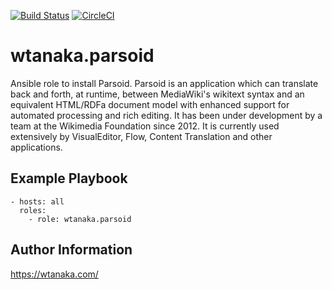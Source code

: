 [![Build
Status](https://travis-ci.org/wtanaka/ansible-role-parsoid.svg?branch=master)](https://travis-ci.org/wtanaka/ansible-role-parsoid)
[![CircleCI](https://circleci.com/gh/wtanaka/ansible-role-parsoid.svg?style=svg)](https://circleci.com/gh/wtanaka/ansible-role-parsoid)

wtanaka.parsoid
===============

Ansible role to install Parsoid.  Parsoid is an application which can
translate back and forth, at runtime, between MediaWiki's wikitext
syntax and an equivalent HTML/RDFa document model with enhanced
support for automated processing and rich editing. It has been under
development by a team at the Wikimedia Foundation since 2012. It is
currently used extensively by VisualEditor, Flow, Content Translation
and other applications.

Example Playbook
----------------

    - hosts: all
      roles:
        - role: wtanaka.parsoid


Author Information
------------------

https://wtanaka.com/
